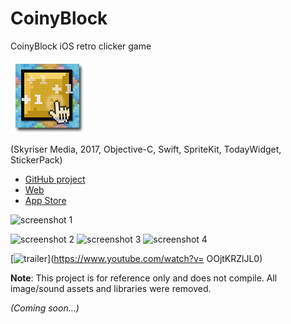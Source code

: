 # CoinyBlock
CoinyBlock iOS retro clicker game

![logo](https://github.com/chriscomeau/Portfolio/blob/master/images/coinyblock_icon.jpg)

(Skyriser Media, 2017, Objective-C, Swift, SpriteKit, TodayWidget, StickerPack)

* [GitHub project](https://github.com/chriscomeau/CoinyBlock)
* [Web](http://coinyblock.com/)
* [App Store](https://itunes.apple.com/app/id914537554)

![screenshot 1](https://github.com/chriscomeau/CoinyBlock/blob/master/screenshot1.png)

![screenshot 2](http://coinyblock.com/images/gif_title5.gif)
![screenshot 3](http://coinyblock.com/images/gif_gameplay5.gif)
![screenshot 4](http://coinyblock.com/images/gif_chest2_3.gif)

[![trailer](https://img.youtube.com/vi/OOjtKRZlJL0/0.jpg)](https://www.youtube.com/watch?v= OOjtKRZlJL0)



**Note**: This project is for reference only and does not compile. All image/sound assets and libraries were removed.

_(Coming soon...)_
